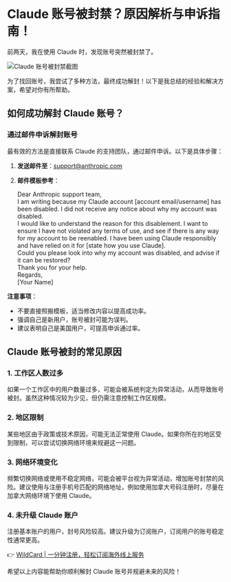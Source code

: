 # Claude 账号被封禁？原因解析与申诉指南！

前两天，我在使用 Claude 时，发现账号突然被封禁了。

![Claude 账号被封禁截图](https://segmentfault.com/img/remote/1460000045275782)

为了找回账号，我尝试了多种方法，最终成功解封！以下是我总结的经验和解决方案，希望对你有所帮助。

## 如何成功解封 Claude 账号？

### 通过邮件申诉解封账号

最有效的方法是直接联系 Claude 的支持团队，通过邮件申诉。以下是具体步骤：

1. **发送邮件至**：support@anthropic.com  
2. **邮件模板参考**：

   
   Dear Anthropic support team,  
   I am writing because my Claude account [account email/username] has been disabled. I did not receive any notice about why my account was disabled.  
   I would like to understand the reason for this disablement. I want to ensure I have not violated any terms of use, and see if there is any way for my account to be reenabled. I have been using Claude responsibly and have relied on it for [state how you use Claude].  
   Could you please look into why my account was disabled, and advise if it can be restored?  
   Thank you for your help.  
   Regards,  
   [Your Name]  
   

**注意事项**：  
- 不要直接照搬模板，适当修改内容以提高成功率。  
- 强调自己是新用户，账号被封可能为误判。  
- 建议表明自己是美国用户，可提高申诉通过率。

## Claude 账号被封的常见原因

### 1. 工作区人数过多  
如果一个工作区中的用户数量过多，可能会被系统判定为异常活动，从而导致账号被封。虽然这种情况较为少见，但仍需注意控制工作区规模。

### 2. 地区限制  
某些地区由于政策或技术原因，可能无法正常使用 Claude。如果你所在的地区受到限制，可以尝试切换网络环境来规避这一问题。

### 3. 网络环境变化  
频繁切换网络或使用不稳定网络，可能会被平台视为异常活动，增加账号封禁的风险。建议使用与注册手机号匹配的网络地址，例如使用加拿大号码注册时，尽量在加拿大网络环境下使用 Claude。

### 4. 未升级 Claude 账户  
注册基本账户的用户，封号风险较高。建议升级为订阅账户，订阅用户的账号稳定性通常更高。

👉 [WildCard | 一分钟注册，轻松订阅海外线上服务](https://bbtdd.com/WildCard)

希望以上内容能帮助你顺利解封 Claude 账号并规避未来的风险！